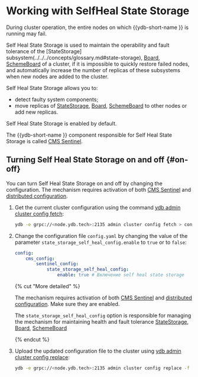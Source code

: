 # Working with SelfHeal State Storage


During cluster operation, the entire nodes on which {{ydb-short-name }} is running may fail.

Self Heal State Storage is used to maintain the operability and fault tolerance of the [StateStorage] subsystem(../../../concepts/glossary.md#state-storage), [Board](../../../concepts/glossary.md#board), [SchemeBoard](../../../concepts/glossary.md#scheme-board) of a cluster, if it is impossible to quickly restore failed nodes, and automatically increase the number of replicas of these subsystems when new nodes are added to the cluster.

Self Heal State Storage allows you to:

* detect faulty system components;
* move replicas of [StateStorage](../../../concepts/glossary.md#state-storage), [Board](../../../concepts/glossary.md#board), [SchemeBoard](../../../concepts/glossary.md#scheme-board) to other nodes or add new replicas.

Self Heal State Storage is enabled by default.

The {{ydb-short-name }} component responsible for Self Heal State Storage is called [CMS Sentinel](../../../concepts/glossary.md#cms).

## Turning Self Heal State Storage on and off {#on-off}

You can turn Self Heal State Storage on and off by changing the configuration.
The mechanism requires activation of both [CMS Sentinel](../../../concepts/glossary.md#cms) and [distributed configuration](../../../concepts/glossary.md#distributed-configuration).

1. Get the current cluster configuration using the command [ydb admin cluster config fetch](../../../reference/ydb-cli/commands/configuration/cluster/fetch.md):

    ```bash
    ydb -e grpc://<node.ydb.tech>:2135 admin cluster config fetch > config.yaml
    ```
2. Change the configuration file `config.yaml` by changing the value of the parameter `state_storage_self_heal_config.enable` to `true` or to `false`:

    ```yaml
    config:
        cms_config:
            sentinel_config:
                state_storage_self_heal_config:
                    enable: true # Включение self heal state storage
    ```
    {% cut "More detailed" %}

    The mechanism requires activation of both [CMS Sentinel](../../../concepts/glossary.md#cms) and [distributed configuration](../../../concepts/glossary.md#distributed-configuration). Make sure they are enabled.

    The `state_storage_self_heal_config` option is responsible for managing the mechanism for maintaining health and fault tolerance [StateStorage](../../../concepts/glossary.md#state-storage), [Board](../../../concepts/glossary.md#board), [SchemeBoard](../../../concepts/glossary.md#scheme-board)

    {% endcut %}

3. Upload the updated configuration file to the cluster using [ydb admin cluster config replace](../../../reference/ydb-cli/commands/configuration/cluster/replace.md):

    ```bash
    ydb -e grpc://<node.ydb.tech>:2135 admin cluster config replace -f config.yaml
    ```

